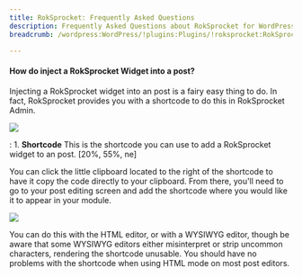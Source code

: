 ```yaml
---
title: RokSprocket: Frequently Asked Questions
description: Frequently Asked Questions about RokSprocket for WordPress
breadcrumb: /wordpress:WordPress/!plugins:Plugins/!roksprocket:RokSprocket

---
```


#### How do inject a RokSprocket Widget into a post?
Injecting a RokSprocket widget into an post is a fairy easy thing to do. In fact, RokSprocket provides you with a shortcode to do this in RokSprocket Admin.

![][features1]

:   1. **Shortcode** This is the shortcode you can use to add a RokSprocket widget to an post. [20%, 55%, ne]

You can click the little clipboard located to the right of the shortcode to have it copy the code directly to your clipboard. From there, you'll need to go to your post editing screen and add the shortcode where you would like it to appear in your module.

![][module_3]

You can do this with the HTML editor, or with a WYSIWYG editor, though be aware that some WYSIWYG editors either misinterpret or strip uncommon characters, rendering the shortcode unusable. You should have no problems with the shortcode when using HTML mode on most post editors.

[module_1]: assets/add_module_to_post_1.png
[module_2]: assets/add_module_to_post_2.png
[module_3]: assets/add_module_to_post_3.png
[features1]: assets/wp_roksprocket_features_1.png